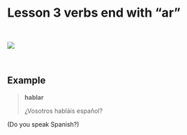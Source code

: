 # Lesson 3 verbs end with “ar”

<br>

![](verbsEndWithAR.svg)

<br>

## Example

> **hablar**
>
> ¿Vosotros habláis español?

(Do you speak Spanish?)

<br><br><br><br>


